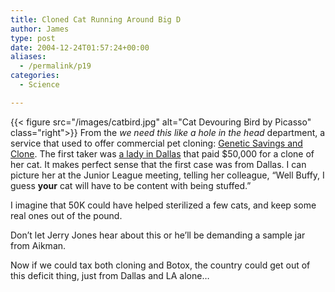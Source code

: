 ```yaml
---
title: Cloned Cat Running Around Big D
author: James
type: post
date: 2004-12-24T01:57:24+00:00
aliases:
  - /permalink/p19
categories:
  - Science

---
```

{{< figure src="/images/catbird.jpg" alt="Cat Devouring Bird by Picasso" class="right">}} From the _we need this like a hole in the head_ department, a service that used to offer commercial pet cloning: [Genetic Savings and Clone][1]. The first taker was [a lady in Dallas][2] that paid $50,000 for a clone of her cat. It makes perfect sense that the first case was from Dallas. I can picture her at the Junior League meeting, telling her colleague, &#8220;Well Buffy, I guess **your** cat will have to be content with being stuffed.&#8221;

I imagine that 50K could have helped sterilized a few cats, and keep some real ones out of the pound.

Don&#8217;t let Jerry Jones hear about this or he&#8217;ll be demanding a sample jar from Aikman.

Now if we could tax both cloning and Botox, the country could get out of this deficit thing, just from Dallas and LA alone&#8230;

 [1]: https://web.archive.org/web/20050923043833/http://www.savingsandclone.com:80/services/cat_cloning.html
 [2]: http://money.cnn.com/2004/12/23/news/newsmakers/cloned_cat/index.htm?cnn=yes
